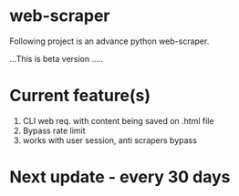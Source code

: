 # web-scraper

Following project is an advance python web-scraper.

...This is beta version .....

# Current feature(s)

1. CLI web req. with content being saved on .html file
2. Bypass rate limit 
3. works with user session, anti scrapers bypass


# Next update - every 30 days 
